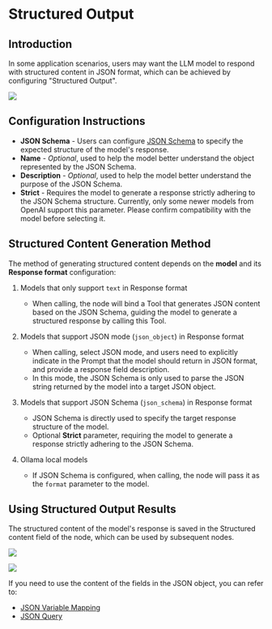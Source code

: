 # Structured Output

<PluginInfo name="ai-ee" licenseBundled="true"></PluginInfo>

## Introduction

In some application scenarios, users may want the LLM model to respond with structured content in JSON format, which can be achieved by configuring "Structured Output".

![](https://static-docs.nocobase.com/202503041306405.png)

## Configuration Instructions

- **JSON Schema** - Users can configure [JSON Schema](https://json-schema.org/) to specify the expected structure of the model's response.
- **Name** - _Optional_, used to help the model better understand the object represented by the JSON Schema.
- **Description** - _Optional_, used to help the model better understand the purpose of the JSON Schema.
- **Strict** - Requires the model to generate a response strictly adhering to the JSON Schema structure. Currently, only some newer models from OpenAI support this parameter. Please confirm compatibility with the model before selecting it.

## Structured Content Generation Method

The method of generating structured content depends on the **model** and its **Response format** configuration:

1. Models that only support `text` in Response format

   - When calling, the node will bind a Tool that generates JSON content based on the JSON Schema, guiding the model to generate a structured response by calling this Tool.

2. Models that support JSON mode (`json_object`) in Response format

   - When calling, select JSON mode, and users need to explicitly indicate in the Prompt that the model should return in JSON format, and provide a response field description.
   - In this mode, the JSON Schema is only used to parse the JSON string returned by the model into a target JSON object.

3. Models that support JSON Schema (`json_schema`) in Response format

   - JSON Schema is directly used to specify the target response structure of the model.
   - Optional **Strict** parameter, requiring the model to generate a response strictly adhering to the JSON Schema.

4. Ollama local models

   - If JSON Schema is configured, when calling, the node will pass it as the `format` parameter to the model.

## Using Structured Output Results

The structured content of the model's response is saved in the Structured content field of the node, which can be used by subsequent nodes.

![](https://static-docs.nocobase.com/202503041330291.png)

![](https://static-docs.nocobase.com/202503041331279.png)

If you need to use the content of the fields in the JSON object, you can refer to:

- [JSON Variable Mapping](../../../../../handbook/workflow-json-variable-mapping)
- [JSON Query](../../../../../handbook/workflow-json-query)
